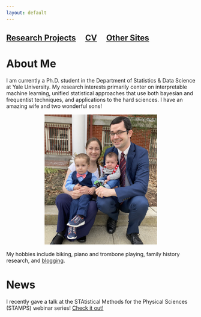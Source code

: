 ```yaml
---
layout: default
---
```


## [Research Projects](./research.html)  &nbsp; &nbsp;  [CV](./parkerholzer.pdf)   &nbsp; &nbsp; [Other Sites](./consulting.html)

# About Me

I am currently a Ph.D. student in the Department of Statistics & Data Science at Yale University. My research interests primarily center on interpretable machine learning, unified statistical approaches that use both bayesian and frequentist techniques, and applications to the hard sciences. I have an amazing wife and two wonderful sons!

<center><img src="./assets/img/IMG-0229.jpg" width="300" height="345" /></center>

My hobbies include biking, piano and trombone playing, family history research, and [blogging](https://lightandtruthlds.blogspot.com).

# News

I recently gave a talk at the STAtistical Methods for the Physical Sciences (STAMPS) webinar series! [Check it out!](https://www.youtube.com/watch?v=UpooAqzIOVY&t=1s)


